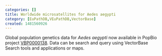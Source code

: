 ```yaml
---
categories: []
title: Worldwide microsatellites for Aedes aegypti
category: [EuPathDB,VEuPathDB,VectorBase]
created: 1481560926
---
```

Global population genetics data for <i>Aedes aegypti</i> now available in PopBio project <a href="/search/site/VBP0000138">VBP0000138</a>. Data can be search and query using VectorBase Search tools and applications or maps. 
